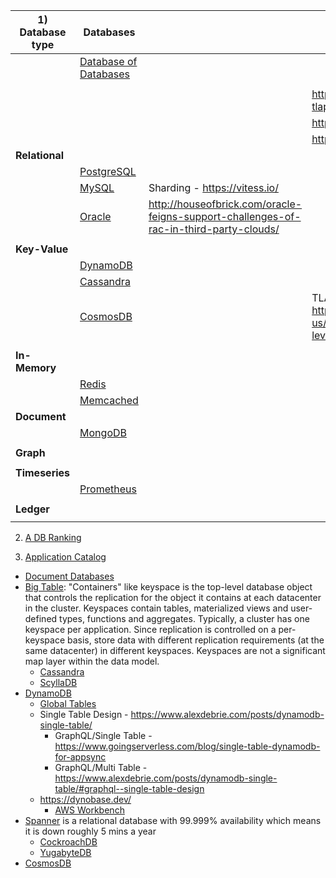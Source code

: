 |1) Database type | Databases        |                  | Formal methods                           | 
| --------------| ---------------- | ---------------- | ---------------- |
|               | [Database of Databases](https://dbdb.io/) |                  | |
|               |                  |                  | |
|               |                  |                  | https://github.com/lemmy/awesome-tlaplus |
|               |                  |                  | https://github.com/jepsen-io/jepsen |
|               |                  |                  | https://github.com/jepsen-io/elle |
| **Relational** | | | |
|  | [PostgreSQL](https://dbdb.io/db/postgresql) | | |
|  | [MySQL](https://dbdb.io/db/mysql) | Sharding - https://vitess.io/ |  |
|  | [Oracle](https://dbdb.io/db/oracle-rdbms)| http://houseofbrick.com/oracle-feigns-support-challenges-of-rac-in-third-party-clouds/ | |
|  | | | |
| **Key-Value** |  |  | |
|  | [DynamoDB](https://dbdb.io/db/dynamodb) | | |
|  | [Cassandra](https://dbdb.io/db/cassandra) | | |
|  | [CosmosDB](https://dbdb.io/db/cosmos-db) |  | TLA+ - https://docs.microsoft.com/en-us/azure/cosmos-db/consistency-levels |
|  | | | |
| **In-Memory** | | | |
|  | [Redis](https://dbdb.io/db/redis) | | |
|  | [Memcached](https://dbdb.io/db/memcached)| | |
| **Document** | | | |
|  | [MongoDB](https://dbdb.io/db/mongodb) | | |
|  | | | |
| **Graph** | | | |
|  | | | |
| **Timeseries** | | | |
|  | [Prometheus](https://dbdb.io/db/prometheus) | | |
|  | | | |
| **Ledger** | | | |
|  | | | |

2) [A DB Ranking](https://db-engines.com/en/ranking)

3) [Application Catalog](https://db.cs.cmu.edu/projects/dbac/)
  * [Document Databases](https://db.cs.cmu.edu/projects/document-databases/)
  * [Big Table](https://www.cs.rutgers.edu/~pxk/417/notes/content/bigtable.html): "Containers" like keyspace is the top-level database object that controls the replication for the object it contains at each datacenter in the cluster. Keyspaces contain tables, materialized views and user-defined types, functions and aggregates. Typically, a cluster has one keyspace per application. Since replication is controlled on a per-keyspace basis, store data with different replication requirements (at the same datacenter) in different keyspaces. Keyspaces are not a significant map layer within the data model.
    * [Cassandra](https://www.datastax.com/blog/2020/05/why-astra-good-cassandra)
    * [ScyllaDB](https://www.scylladb.com/2020/05/07/introducing-scylla-open-source-4-0/)
  * [DynamoDB](https://aws.amazon.com/dynamodb/)
    * [Global Tables](https://aws.amazon.com/dynamodb/global-tables/) 
    * Single Table Design - https://www.alexdebrie.com/posts/dynamodb-single-table/
      * GraphQL/Single Table - https://www.goingserverless.com/blog/single-table-dynamodb-for-appsync
      * GraphQL/Multi Table - https://www.alexdebrie.com/posts/dynamodb-single-table/#graphql--single-table-design
    * https://dynobase.dev/
      * [AWS Workbench](https://docs.aws.amazon.com/amazondynamodb/latest/developerguide/workbench.html)
  * [Spanner](https://static.googleusercontent.com/media/research.google.com/en//archive/spanner-osdi2012.pdf) is a relational database with 99.999% availability which means it is down roughly 5 mins a year
    * [CockroachDB](https://www.cockroachlabs.com/docs/stable/architecture/overview.html)
    * [YugabyteDB](https://docs.yugabyte.com/latest/comparisons/)
* [CosmosDB](https://docs.microsoft.com/en-us/azure/cosmos-db/consistency-levels)
